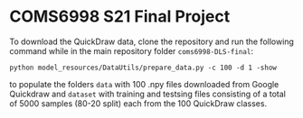 # COMS6998 S21 Final Project


To download the QuickDraw data, clone the repository and run the following command while in the main repository folder `coms6998-DLS-final`:
```
python model_resources/DataUtils/prepare_data.py -c 100 -d 1 -show
```
to populate the folders `data` with 100 .npy files downloaded from Google Quickdraw and `dataset` with training and testsing files consisting of a total of 5000 samples (80-20 split) each from the 100 QuickDraw classes.
